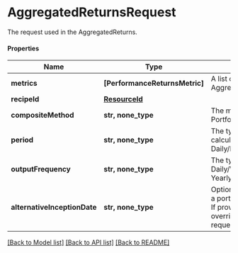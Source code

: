 # AggregatedReturnsRequest

The request used in the AggregatedReturns.

#### Properties
Name | Type | Description | Notes
------------ | ------------- | ------------- | -------------
**metrics** | **[PerformanceReturnsMetric]** | A list of metrics to calculate in the AggregatedReturns. | 
**recipeId** | [**ResourceId**](ResourceId.md) |  | [optional] 
**compositeMethod** | **str, none_type** | The method used to calculate the Portfolio performance: Equal/Asset. | [optional] 
**period** | **str, none_type** | The type of the returns used to calculate the aggregation result: Daily/Monthly. | [optional] 
**outputFrequency** | **str, none_type** | The type of calculated output: Daily/Weekly/Monthly/Quarterly/Half-Yearly/Yearly. | [optional] 
**alternativeInceptionDate** | **str, none_type** | Optional - either a date, or the key for a portfolio property containing a date. If provided, the given date will override the inception date for this request. | [optional] 

[[Back to Model list]](../README.md#documentation-for-models) [[Back to API list]](../README.md#documentation-for-api-endpoints) [[Back to README]](../README.md)

